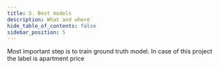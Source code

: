 ```yaml
---
title: 5. Best models
description: What and where
hide_table_of_contents: false
sidebar_position: 5
---
```


Most important step is to train ground truth model. In case of this project the label is apartment price

